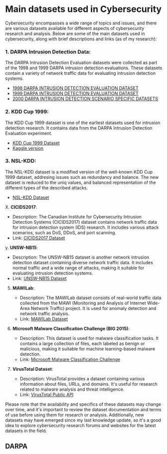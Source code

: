 # Main datasets used in Cybersecurity 

Cybersecurity encompasses a wide range of topics and issues, and there are various datasets available for different aspects of cybersecurity research and analysis. Below are some of the main datasets used in cybersecurity, along with brief descriptions and links (as of my research):

### 1. **DARPA Intrusion Detection Data**:
   The DARPA Intrusion Detection Evaluation datasets were collected as part of the 1998 and 1999 DARPA intrusion detection evaluations. These datasets contain a variety of network traffic data for evaluating intrusion detection systems.
   - [1998 DARPA INTRUSION DETECTION EVALUATION DATASET](https://www.ll.mit.edu/r-d/datasets/1998-darpa-intrusion-detection-evaluation-dataset)
   - [1999 DARPA INTRUSION DETECTION EVALUATION DATASET](https://www.ll.mit.edu/r-d/datasets/1999-darpa-intrusion-detection-evaluation-dataset)
   - [2000 DARPA INTRUSION DETECTION SCENARIO SPECIFIC DATASETS](https://www.ll.mit.edu/r-d/datasets/2000-darpa-intrusion-detection-scenario-specific-datasets)

### 2. **KDD Cup 1999**:
   The KDD Cup 1999 dataset is one of the earliest datasets used for intrusion detection research. It contains data from the DARPA Intrusion Detection Evaluation experiment.
   - [KDD Cup 1999 Dataset](https://www.kdd.org/kdd-cup/view/kdd-cup-1999/Data)
   - [Kaggle version](https://www.kaggle.com/datasets/galaxyh/kdd-cup-1999-data)

### 3. **NSL-KDD**:
   The NSL-KDD dataset is a modified version of the well-known KDD Cup 1999 dataset, addresing issues such as redundancy and balance. The new dataset is reduced to the uniq values, and balanced representation of the different types of the described attacks.
   - [NSL-KDD Dataset](http://www.unb.ca/cic/datasets/nsl.html)









     
X. **CICIDS2017**:
   - Description: The Canadian Institute for Cybersecurity Intrusion Detection Systems (CICIDS2017) dataset contains network traffic data for intrusion detection system (IDS) research. It includes various attack scenarios, such as DoS, DDoS, and port scanning.
   - Link: [CICIDS2017 Dataset](https://www.unb.ca/cic/datasets/ids-2017.html)



y. **UNSW-NB15**:
   - Description: The UNSW-NB15 dataset is another network intrusion detection dataset containing diverse network traffic data. It includes normal traffic and a wide range of attacks, making it suitable for evaluating intrusion detection systems.
   - Link: [UNSW-NB15 Dataset](https://www.unsw.adfa.edu.au/unsw-canberra-cyber/cybersecurity/ADFA-NB15-Datasets/)



5. **MAWILab**:
   - Description: The MAWILab dataset consists of real-world traffic data collected from the MAWI (Monitoring and Analysis of Internet Wide-Area Network Traffic) project. It is used for anomaly detection and network traffic analysis.
   - Link: [MAWILab Dataset](http://www.fukuda-lab.org/mawilab/)



7. **Microsoft Malware Classification Challenge (BIG 2015)**:
   - Description: This dataset is used for malware classification tasks. It contains a large collection of files, each labeled as benign or malicious, making it suitable for machine learning-based malware detection.
   - Link: [Microsoft Malware Classification Challenge](https://www.kaggle.com/c/malware-classification/data)

8. **VirusTotal Dataset**:
   - Description: VirusTotal provides a dataset containing various information about files, URLs, and domains. It's useful for research related to malware analysis and threat intelligence.
   - Link: [VirusTotal Public API](https://developers.virustotal.com/reference#getting-started)

Please note that the availability and specifics of these datasets may change over time, and it's important to review the dataset documentation and terms of use before using them for research or analysis. Additionally, new datasets may have emerged since my last knowledge update, so it's a good idea to explore cybersecurity research forums and websites for the latest datasets in the field.

## DARPA 

